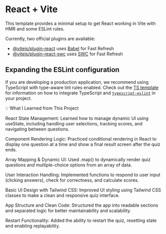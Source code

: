 # React + Vite

This template provides a minimal setup to get React working in Vite with HMR and some ESLint rules.

Currently, two official plugins are available:

- [@vitejs/plugin-react](https://github.com/vitejs/vite-plugin-react/blob/main/packages/plugin-react) uses [Babel](https://babeljs.io/) for Fast Refresh
- [@vitejs/plugin-react-swc](https://github.com/vitejs/vite-plugin-react/blob/main/packages/plugin-react-swc) uses [SWC](https://swc.rs/) for Fast Refresh

## Expanding the ESLint configuration

If you are developing a production application, we recommend using TypeScript with type-aware lint rules enabled. Check out the [TS template](https://github.com/vitejs/vite/tree/main/packages/create-vite/template-react-ts) for information on how to integrate TypeScript and [`typescript-eslint`](https://typescript-eslint.io) in your project.

💡 What I Learned from This Project


React State Management:
Learned how to manage dynamic UI using useState, including handling user selections, tracking scores, and navigating between questions.

Component Rendering Logic:
Practiced conditional rendering in React to display one question at a time and show a final result screen after the quiz ends.

Array Mapping & Dynamic UI:
Used .map() to dynamically render quiz questions and multiple-choice options from an array of data.

User Interaction Handling:
Implemented functions to respond to user input (clicking answers), check for correctness, and calculate scores.

Basic UI Design with Tailwind CSS:
Improved UI styling using Tailwind CSS classes to make a clean and responsive quiz interface.

App Structure and Clean Code:
Structured the app into readable sections and separated logic for better maintainability and scalability.

Restart Functionality:
Added the ability to restart the quiz, resetting state and enabling replayability.

